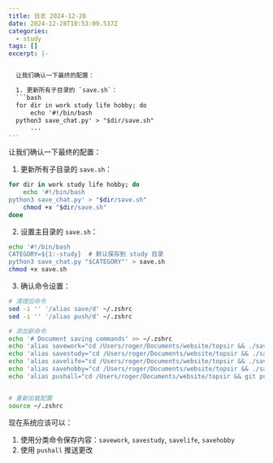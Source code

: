 ```yaml
---
title: 日志 2024-12-28
date: 2024-12-28T10:53:09.537Z
categories:
  - study
tags: []
excerpt: |-


  让我们确认一下最终的配置：

  1. 更新所有子目录的 `save.sh`：
  ```bash
  for dir in work study life hobby; do
      echo '#!/bin/bash
  python3 save_chat.py' > "$dir/save.sh"
      ...
---
```



让我们确认一下最终的配置：

1. 更新所有子目录的 `save.sh`：
```bash
for dir in work study life hobby; do
    echo '#!/bin/bash
python3 save_chat.py' > "$dir/save.sh"
    chmod +x "$dir/save.sh"
done
```



2. 设置主目录的 `save.sh`：
```bash
echo '#!/bin/bash
CATEGORY=${1:-study}  # 默认保存到 study 目录
python3 save_chat.py "$CATEGORY"' > save.sh
chmod +x save.sh
```



3. 确认命令设置：
```bash
# 清理旧命令
sed -i '' '/alias save/d' ~/.zshrc
sed -i '' '/alias push/d' ~/.zshrc

# 添加新命令
echo '# Document saving commands' >> ~/.zshrc
echo 'alias savework="cd /Users/roger/Documents/website/topsir && ./save.sh work"' >> ~/.zshrc
echo 'alias savestudy="cd /Users/roger/Documents/website/topsir && ./save.sh study"' >> ~/.zshrc
echo 'alias savelife="cd /Users/roger/Documents/website/topsir && ./save.sh life"' >> ~/.zshrc
echo 'alias savehobby="cd /Users/roger/Documents/website/topsir && ./save.sh hobby"' >> ~/.zshrc
echo 'alias pushall="cd /Users/roger/Documents/website/topsir && git push origin main"' >> ~/.zshrc


# 重新加载配置
source ~/.zshrc
```



现在系统应该可以：
1. 使用分类命令保存内容：`savework`, `savestudy`, `savelife`, `savehobby`
2. 使用 `pushall` 推送更改
